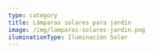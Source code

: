 ```yaml
---
type: category
title: Lámparas solares para jardín
image: /img/lamparas-solares-jardin.png
iluminationType: Iluminación Solar
---
```


